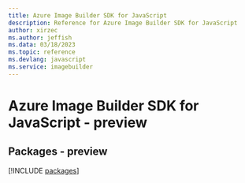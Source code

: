 ```yaml
---
title: Azure Image Builder SDK for JavaScript
description: Reference for Azure Image Builder SDK for JavaScript
author: xirzec
ms.author: jeffish
ms.data: 03/18/2023
ms.topic: reference
ms.devlang: javascript
ms.service: imagebuilder
---
```

# Azure Image Builder SDK for JavaScript - preview
## Packages - preview
[!INCLUDE [packages](image-builder-index.md)]
